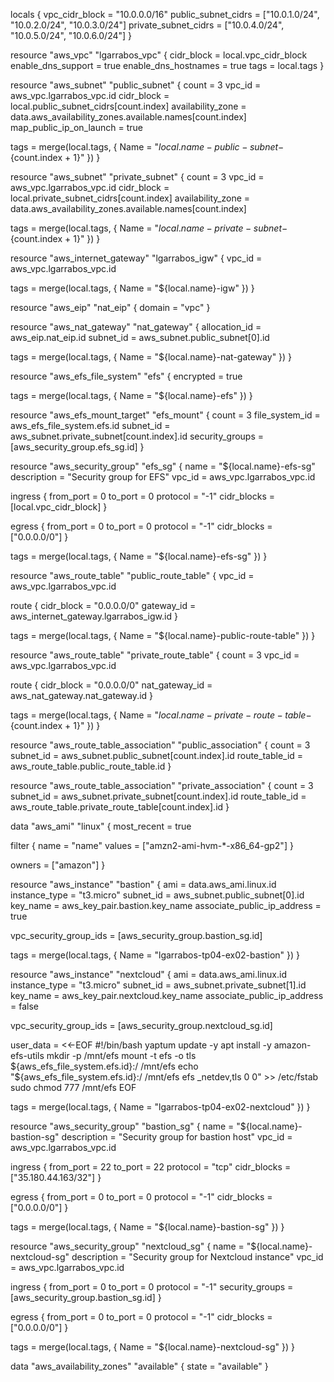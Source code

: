locals {
  vpc_cidr_block       = "10.0.0.0/16"
  public_subnet_cidrs  = ["10.0.1.0/24", "10.0.2.0/24", "10.0.3.0/24"]
  private_subnet_cidrs = ["10.0.4.0/24", "10.0.5.0/24", "10.0.6.0/24"]
}

resource "aws_vpc" "lgarrabos_vpc" {
  cidr_block           = local.vpc_cidr_block
  enable_dns_support   = true
  enable_dns_hostnames = true
  tags                 = local.tags
}

resource "aws_subnet" "public_subnet" {
  count                   = 3
  vpc_id                  = aws_vpc.lgarrabos_vpc.id
  cidr_block              = local.public_subnet_cidrs[count.index]
  availability_zone       = data.aws_availability_zones.available.names[count.index]
  map_public_ip_on_launch = true

  tags = merge(local.tags, {
    Name = "${local.name}-public-subnet-${count.index + 1}"
  })
}

resource "aws_subnet" "private_subnet" {
  count             = 3
  vpc_id            = aws_vpc.lgarrabos_vpc.id
  cidr_block        = local.private_subnet_cidrs[count.index]
  availability_zone = data.aws_availability_zones.available.names[count.index]

  tags = merge(local.tags, {
    Name = "${local.name}-private-subnet-${count.index + 1}"
  })
}

resource "aws_internet_gateway" "lgarrabos_igw" {
  vpc_id = aws_vpc.lgarrabos_vpc.id

  tags = merge(local.tags, {
    Name = "${local.name}-igw"
  })
}

resource "aws_eip" "nat_eip" {
  domain = "vpc"
}

resource "aws_nat_gateway" "nat_gateway" {
  allocation_id = aws_eip.nat_eip.id
  subnet_id     = aws_subnet.public_subnet[0].id

  tags = merge(local.tags, {
    Name = "${local.name}-nat-gateway"
  })
}

resource "aws_efs_file_system" "efs" {
  encrypted = true

  tags = merge(local.tags, {
    Name = "${local.name}-efs"
  })
}

resource "aws_efs_mount_target" "efs_mount" {
  count           = 3
  file_system_id  = aws_efs_file_system.efs.id
  subnet_id       = aws_subnet.private_subnet[count.index].id
  security_groups = [aws_security_group.efs_sg.id]
}

resource "aws_security_group" "efs_sg" {
  name        = "${local.name}-efs-sg"
  description = "Security group for EFS"
  vpc_id      = aws_vpc.lgarrabos_vpc.id

  ingress {
    from_port   = 0
    to_port     = 0
    protocol    = "-1"
    cidr_blocks = [local.vpc_cidr_block]
  }

  egress {
    from_port   = 0
    to_port     = 0
    protocol    = "-1"
    cidr_blocks = ["0.0.0.0/0"]
  }

  tags = merge(local.tags, {
    Name = "${local.name}-efs-sg"
  })
}

resource "aws_route_table" "public_route_table" {
  vpc_id = aws_vpc.lgarrabos_vpc.id

  route {
    cidr_block = "0.0.0.0/0"
    gateway_id = aws_internet_gateway.lgarrabos_igw.id
  }

  tags = merge(local.tags, {
    Name = "${local.name}-public-route-table"
  })
}

resource "aws_route_table" "private_route_table" {
  count  = 3
  vpc_id = aws_vpc.lgarrabos_vpc.id

  route {
    cidr_block = "0.0.0.0/0"
    nat_gateway_id = aws_nat_gateway.nat_gateway.id
  }

  tags = merge(local.tags, {
    Name = "${local.name}-private-route-table-${count.index + 1}"
  })
}

resource "aws_route_table_association" "public_association" {
  count          = 3
  subnet_id      = aws_subnet.public_subnet[count.index].id
  route_table_id = aws_route_table.public_route_table.id
}

resource "aws_route_table_association" "private_association" {
  count          = 3
  subnet_id      = aws_subnet.private_subnet[count.index].id
  route_table_id = aws_route_table.private_route_table[count.index].id
}

data "aws_ami" "linux" {
  most_recent = true

  filter {
    name   = "name"
    values = ["amzn2-ami-hvm-*-x86_64-gp2"]
  }

  owners = ["amazon"]
}

resource "aws_instance" "bastion" {
  ami                         = data.aws_ami.linux.id
  instance_type               = "t3.micro"
  subnet_id                   = aws_subnet.public_subnet[0].id
  key_name                    = aws_key_pair.bastion.key_name
  associate_public_ip_address = true

  vpc_security_group_ids = [aws_security_group.bastion_sg.id]

  tags = merge(local.tags, {
    Name = "lgarrabos-tp04-ex02-bastion"
  })
}

resource "aws_instance" "nextcloud" {
  ami                         = data.aws_ami.linux.id
  instance_type               = "t3.micro"
  subnet_id                   = aws_subnet.private_subnet[1].id
  key_name                    = aws_key_pair.nextcloud.key_name
  associate_public_ip_address = false

  vpc_security_group_ids = [aws_security_group.nextcloud_sg.id]

  user_data = <<-EOF
#!/bin/bash
yaptum update -y
apt install -y amazon-efs-utils
mkdir -p /mnt/efs
mount -t efs -o tls ${aws_efs_file_system.efs.id}:/ /mnt/efs
echo "${aws_efs_file_system.efs.id}:/ /mnt/efs efs _netdev,tls 0 0" >> /etc/fstab
sudo chmod 777 /mnt/efs
EOF

  tags = merge(local.tags, {
    Name = "lgarrabos-tp04-ex02-nextcloud"
  })
}


resource "aws_security_group" "bastion_sg" {
  name        = "${local.name}-bastion-sg"
  description = "Security group for bastion host"
  vpc_id      = aws_vpc.lgarrabos_vpc.id

  ingress {
    from_port   = 22
    to_port     = 22
    protocol    = "tcp"
    cidr_blocks = ["35.180.44.163/32"]
  }

  egress {
    from_port   = 0
    to_port     = 0
    protocol    = "-1"
    cidr_blocks = ["0.0.0.0/0"]
  }

  tags = merge(local.tags, {
    Name = "${local.name}-bastion-sg"
  })
}

resource "aws_security_group" "nextcloud_sg" {
  name        = "${local.name}-nextcloud-sg"
  description = "Security group for Nextcloud instance"
  vpc_id      = aws_vpc.lgarrabos_vpc.id

  ingress {
    from_port       = 0
    to_port         = 0
    protocol        = "-1"
    security_groups = [aws_security_group.bastion_sg.id]
  }

  egress {
    from_port   = 0
    to_port     = 0
    protocol    = "-1"
    cidr_blocks = ["0.0.0.0/0"]
  }

  tags = merge(local.tags, {
    Name = "${local.name}-nextcloud-sg"
  })
}

data "aws_availability_zones" "available" {
  state = "available"
}